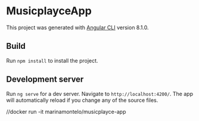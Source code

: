 # MusicplayceApp

This project was generated with [Angular CLI](https://github.com/angular/angular-cli) version 8.1.0.

## Build

Run `npm install` to install the project.

## Development server

Run `ng serve` for a dev server. Navigate to `http://localhost:4200/`. The app will automatically reload if you change any of the source files.



//docker run -it marinamontelo/musicplayce-app
